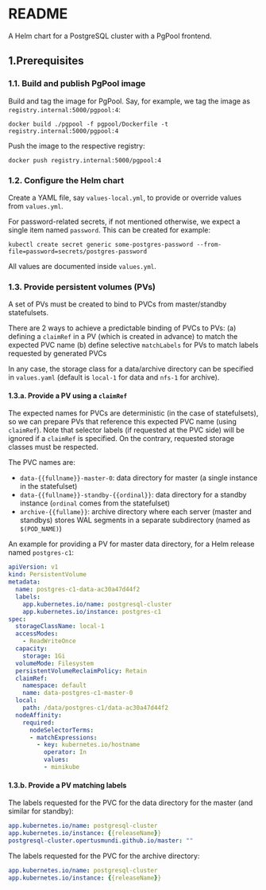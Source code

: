 # README

A Helm chart for a PostgreSQL cluster with a PgPool frontend.

## 1.Prerequisites

### 1.1. Build and publish PgPool image

Build and tag the image for PgPool. Say, for example, we tag the image as `registry.internal:5000/pgpool:4`:

    docker build ./pgpool -f pgpool/Dockerfile -t registry.internal:5000/pgpool:4

Push the image to the respective registry:

    docker push registry.internal:5000/pgpool:4
 
### 1.2. Configure the Helm chart

Create a YAML file, say `values-local.yml`, to provide or override values from `values.yml`.

For password-related secrets, if not mentioned otherwise, we expect a single item named `password`. This can be created for example:

    kubectl create secret generic some-postgres-password --from-file=password=secrets/postgres-password

All values are documented inside `values.yml`.

### 1.3. Provide persistent volumes (PVs)

A set of PVs must be created to bind to PVCs from master/standby statefulsets.

There are 2 ways to achieve a predictable binding of PVCs to PVs:
  (a) defining a `claimRef` in a PV (which is created in advance) to match the expected PVC name
  (b) define selective `matchLabels` for PVs to match labels requested by generated PVCs

In any case, the storage class for a data/archive directory can be specified in `values.yaml` (default is `local-1` for data and `nfs-1` for archive).

#### 1.3.a. Provide a PV using a `claimRef`

The expected names for PVCs are deterministic (in the case of statefulsets), so we can prepare PVs that reference this expected PVC name (using `claimRef`). Note that selector labels (if requested at the PVC side) will be ignored if a `claimRef` is specified. On the contrary, requested storage classes must be respected.

The PVC names are:
 
 * `data-{{fullname}}-master-0`: data directory for master (a single instance in the statefulset)
 * `data-{{fullname}}-standby-{{ordinal}}`: data directory for a standby instance (`ordinal` comes from the statefulset)
 * `archive-{{fullame}}`:  archive directory where each server (master and standbys) stores WAL segments in a separate subdirectory (named as `$(POD_NAME)`)

An example for providing a PV for master data directory, for a Helm release named `postgres-c1`:
```yaml
apiVersion: v1
kind: PersistentVolume
metadata:
  name: postgres-c1-data-ac30a47d44f2
  labels:
    app.kubernetes.io/name: postgresql-cluster
    app.kubernetes.io/instance: postgres-c1
spec:
  storageClassName: local-1
  accessModes:
    - ReadWriteOnce
  capacity:
    storage: 1Gi
  volumeMode: Filesystem
  persistentVolumeReclaimPolicy: Retain
  claimRef:
    namespace: default
    name: data-postgres-c1-master-0
  local:
    path: /data/postgres-c1/data-ac30a47d44f2
  nodeAffinity:
    required:
      nodeSelectorTerms:
      - matchExpressions:
        - key: kubernetes.io/hostname
          operator: In
          values:
          - minikube
```

#### 1.3.b. Provide a PV matching labels

The labels requested for the PVC for the data directory for the master (and similar for standby):
```yaml
app.kubernetes.io/name: postgresql-cluster
app.kubernetes.io/instance: {{releaseName}}
postgresql-cluster.opertusmundi.github.io/master: ""
```

The labels requested for the PVC for the archive directory:
```yaml
app.kubernetes.io/name: postgresql-cluster
app.kubernetes.io/instance: {{releaseName}}
```

